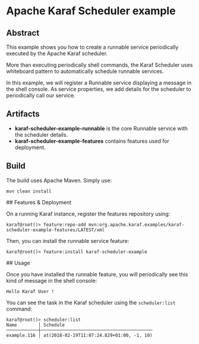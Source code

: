<!--
    Licensed to the Apache Software Foundation (ASF) under one
    or more contributor license agreements.  See the NOTICE file
    distributed with this work for additional information
    regarding copyright ownership.  The ASF licenses this file
    to you under the Apache License, Version 2.0 (the
    "License"); you may not use this file except in compliance
    with the License.  You may obtain a copy of the License at

      http://www.apache.org/licenses/LICENSE-2.0

    Unless required by applicable law or agreed to in writing,
    software distributed under the License is distributed on an
    "AS IS" BASIS, WITHOUT WARRANTIES OR CONDITIONS OF ANY
    KIND, either express or implied.  See the License for the
    specific language governing permissions and limitations
    under the License.
-->
# Apache Karaf Scheduler example

## Abstract

This example shows you how to create a runnable service periodically executed by the Apache Karaf scheduler.

More than executing periodically shell commands, the Karaf Scheduler uses whiteboard pattern to automatically schedule
runnable services.

In this example, we will register a Runnable service displaying a message in the shell console. As service properties, we 
add details for the scheduler to periodically call our service.

## Artifacts

* **karaf-scheduler-example-runnable** is the core Runnable service with the scheduler details.
* **karaf-scheduler-example-features** contains features used for deployment.

## Build

The build uses Apache Maven. Simply use:

```
mvn clean install
```

## Features & Deployment

On a running Karaf instance, register the features repository using:

```
karaf@root()> feature:repo-add mvn:org.apache.karaf.examples/karaf-scheduler-example-features/LATEST/xml
```

Then, you can install the runnable service feature:

```
karaf@root()> feature:install karaf-scheduler-example
```

## Usage

Once you have installed the runnable feature, you will periodically see this kind of message in the shell console:

```
Hello Karaf User !
```

You can see the task in the Karaf scheduler using the `scheduler:list` command:

```
karaf@root()> scheduler:list 
Name        │ Schedule
────────────┼──────────────────────────────────────────
example.116 │ at(2018-02-19T11:07:24.829+01:00, -1, 10)
```
